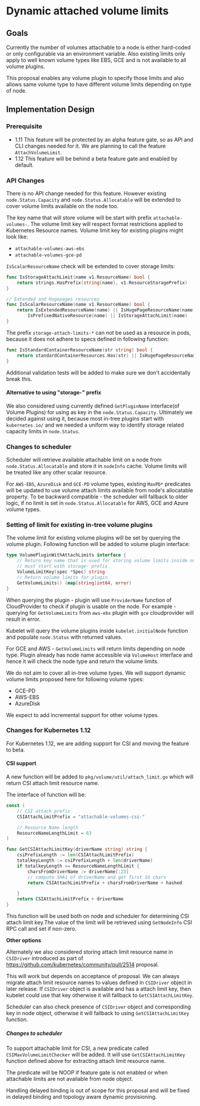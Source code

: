 # Dynamic attached volume limits

## Goals

Currently the number of volumes attachable to a node is either hard-coded or only configurable via an environment variable. Also
existing limits only apply to well known volume types like EBS, GCE and is not available to all volume plugins.

This proposal enables any volume plugin to specify those limits and also allows same volume type to have different volume
limits depending on type of node.

## Implementation Design

### Prerequisite

* 1.11 This feature will be protected by an alpha feature gate, so as API and CLI changes needed for it. We are planning to call
  the feature `AttachVolumeLimit`.
* 1.12 This feature will be behind a beta feature gate and enabled by default.

### API Changes

There is no API change needed for this feature. However existing `node.Status.Capacity` and `node.Status.Allocatable` will
be extended to cover volume limits available on the node too.

The key name that will store volume will be start with prefix `attachable-volumes-`. The volume limit key will respect
format restrictions applied to Kubernetes Resource names. Volume limit key for existing plugins might look like:


* `attachable-volumes-aws-ebs`
* `attachable-volumes-gce-pd`

`IsScalarResourceName` check will be extended to cover storage limits:

```go
func IsStorageAttachLimit(name v1.ResourceName) bool {
    return strings.HasPrefix(string(name), v1.ResourceStoragePrefix)
}

// Extended and Hugepages resources
func IsScalarResourceName(name v1.ResourceName) bool {
    return IsExtendedResourceName(name) || IsHugePageResourceName(name) ||
        IsPrefixedNativeResource(name) || IsStorageAttachLimit(name)
}
```

The prefix `storage-attach-limits-*` can not be used as a resource in pods, because it does not adhere to specs defined in following function:


```go
func IsStandardContainerResourceName(str string) bool {
    return standardContainerResources.Has(str) || IsHugePageResourceName(core.ResourceName(str))
}
```

Additional validation tests will be added to make sure we don't accidentally break this.

#### Alternative to using "storage-" prefix
We also considered using currently defined `GetPluginName` interface(of Volume Plugins) for using as key in the `node.Status.Capacity`. Ultimately
we decided against using it, because most in-tree plugins start with `kubernetes.io/` and we needed a uniform way to identify storage
related capacity limits in `node.Status`.

### Changes to scheduler

Scheduler will retrieve available attachable limit on a node from `node.Status.Allocatable` and store it in `nodeInfo` cache. Volume
limits will be treated like any other scalar resource.

For `AWS-EBS`, `AzureDisk` and `GCE-PD` volume types, existing `MaxPD*` predicates will be updated to use volume attach limits available
from node's allocatable property. To be backward compatible - the scheduler will fallback to older logic, if no limit is set in `node.Status.Allocatable` for AWS, GCE and Azure volume types.

### Setting of limit for existing in-tree volume plugins

The volume limit for existing volume plugins will be set by querying the volume plugin. Following function
will be added to volume plugin interface:

```go
type VolumePluginWithAttachLimits interface {
    // Return key name that is used for storing volume limits inside node Capacity
    // must start with storage- prefix
    VolumeLimitKey(spec *Spec) string
    // Return volume limits for plugin
    GetVolumeLimits() (map[string]int64, error)
}
```

When querying the plugin - plugin will use `ProviderName` function of CloudProvider to check
if plugin is usable on the node. For example - querying for `GetVolumeLimits` from `aws-ebs` plugin with `gce` cloudprovider
will result in error.

Kubelet will query the volume plugins inside `kubelet.initialNode` function and populate `node.Status` with returned values.

For GCE and AWS - `GetVolumeLimits` will return limits depending on node type. Plugin already has node name accessible
via `VolumeHost` interface and hence it will check the node type and return the volume limits.

We do not aim to cover all in-tree volume types. We will support dynamic volume limits proposed here for following volume types:

* GCE-PD
* AWS-EBS
* AzureDisk

We expect to add incremental support for other volume types.

### Changes for Kubernetes 1.12

For Kubernetes 1.12, we are adding support for CSI and moving the feature to beta.

#### CSI support

A new function will be added to `pkg/volume/util/attach_limit.go` which will return CSI attach limit
resource name.

The interface of function will be:

```go
const (
    // CSI attach prefix
    CSIAttachLimitPrefix = "attachable-volumes-csi-"

    // Resource Name length
    ResourceNameLengthLimit = 63
)

func GetCSIAttachLimitKey(driverName string) string {
    csiPrefixLength := len(CSIAttachLimitPrefix)
    totalkeyLength := csiPrefixLength + len(driverName)
    if totalkeyLength >= ResourceNameLengthLimit {
        charsFromDriverName := driverName[:23]
        // compute SHA1 of driverName and get first 16 chars
        return CSIAttachLimitPrefix + charsFromDriverName + hashed

    }
    return CSIAttachLimitPrefix + driverName
}
```

This function will be used both on node and scheduler for determining CSI attach limit key.The value of the
limit will be retrieved using `GetNodeInfo` CSI RPC call and set if non-zero.

**Other options**

Alternately we also considered storing attach limit resource name in `CSIDriver` introduced as part
of https://github.com/kubernetes/community/pull/2514 proposal.

This will work but depends on acceptance of proposal. We can always migrate attach limit resource names to
values defined in `CSIDriver` object in later release. If `CSIDriver` object is available and has a attach limit key,
then kubelet could use that key otherwise it will fallback to `GetCSIAttachLimitKey`.

Scheduler can also check presence of `CSIDriver` object and corresponding key in node object, otherwise it will
fallback to using `GetCSIAttachLimitKey` function.

##### Changes to scheduler

To support attachable limit for CSI, a new predicate called `CSIMaxVolumeLimitChecker` will be added. It will use `GetCSIAttachLimitKey`
function defined above for extracting attach limit resource name.

The predicate will be NOOP if feature gate is not enabled or when attachable limits are not available from node object.

Handling delayed binding is out of scope for this proposal and will be fixed in delayed binding and topology aware dynamic
provisioning.
